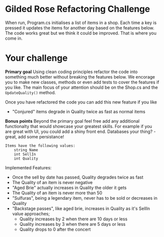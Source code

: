 # Gilded Rose Refactoring Challenge

When run, Program.cs initialises a list of items in a shop.
Each time a key is pressed it updates the items for another day based on the features below.
The code works great but we think it could be improved. That is where you come in.

# Your challenge
**Primary goal**
Using clean coding principles refactor the code into something much better without breaking the features below.
We encorage you to make new classes, methods or even add tests to cover the features if you like.
The main focus of your attention should be on the Shop.cs and the `UpdateQuality()` method.

Once you have refactored the code you can add this new feature if you like
- "Conjured" items degrade in Quality twice as fast as normal items
     

**Bonus points**
Beyond the primary goal feel free add any additional functionalty that would showcase your greatest skills. 
For example if you are great with UI, you could add a shiny front end.
Databases your thing? - great, add some persistance!


```
Items have the following values:
	string Name
	int SellIn 
	int Quality
```

Implemented Features:
- Once the sell by date has passed, Quality degrades twice as fast								
- The Quality of an item is never negative														
- "Aged Brie" actually increases in Quality the older it gets									
- The Quality of an item is never more than 50													
- "Sulfuras", being a legendary item, never has to be sold or decreases in Quality				
- "Backstage passes", like aged brie, increases in Quality as it's SellIn value approaches;		
	- Quality increases by 2 when there are 10 days or less										
	- Quality increases by 3 when there are 5 days or less										
	- Quality drops to 0 after the concert														
